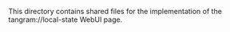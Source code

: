 This directory contains shared files for the implementation of the
tangram://local-state WebUI page.